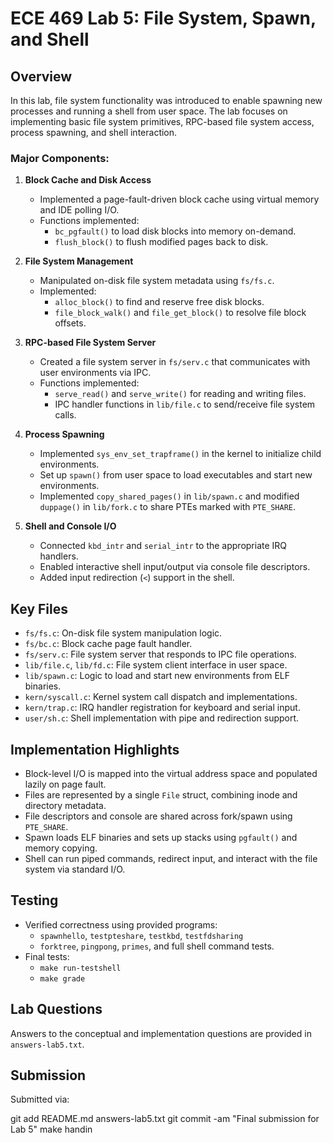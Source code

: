# ECE 469 Lab 5: File System, Spawn, and Shell

## Overview

In this lab, file system functionality was introduced to enable spawning new processes and running a shell from user space. The lab focuses on implementing basic file system primitives, RPC-based file system access, process spawning, and shell interaction.

### Major Components:

1. **Block Cache and Disk Access**
   - Implemented a page-fault-driven block cache using virtual memory and IDE polling I/O.
   - Functions implemented:
     - `bc_pgfault()` to load disk blocks into memory on-demand.
     - `flush_block()` to flush modified pages back to disk.

2. **File System Management**
   - Manipulated on-disk file system metadata using `fs/fs.c`.
   - Implemented:
     - `alloc_block()` to find and reserve free disk blocks.
     - `file_block_walk()` and `file_get_block()` to resolve file block offsets.

3. **RPC-based File System Server**
   - Created a file system server in `fs/serv.c` that communicates with user environments via IPC.
   - Functions implemented:
     - `serve_read()` and `serve_write()` for reading and writing files.
     - IPC handler functions in `lib/file.c` to send/receive file system calls.

4. **Process Spawning**
   - Implemented `sys_env_set_trapframe()` in the kernel to initialize child environments.
   - Set up `spawn()` from user space to load executables and start new environments.
   - Implemented `copy_shared_pages()` in `lib/spawn.c` and modified `duppage()` in `lib/fork.c` to share PTEs marked with `PTE_SHARE`.

5. **Shell and Console I/O**
   - Connected `kbd_intr` and `serial_intr` to the appropriate IRQ handlers.
   - Enabled interactive shell input/output via console file descriptors.
   - Added input redirection (`<`) support in the shell.

## Key Files

- `fs/fs.c`: On-disk file system manipulation logic.
- `fs/bc.c`: Block cache page fault handler.
- `fs/serv.c`: File system server that responds to IPC file operations.
- `lib/file.c`, `lib/fd.c`: File system client interface in user space.
- `lib/spawn.c`: Logic to load and start new environments from ELF binaries.
- `kern/syscall.c`: Kernel system call dispatch and implementations.
- `kern/trap.c`: IRQ handler registration for keyboard and serial input.
- `user/sh.c`: Shell implementation with pipe and redirection support.

## Implementation Highlights

- Block-level I/O is mapped into the virtual address space and populated lazily on page fault.
- Files are represented by a single `File` struct, combining inode and directory metadata.
- File descriptors and console are shared across fork/spawn using `PTE_SHARE`.
- Spawn loads ELF binaries and sets up stacks using `pgfault()` and memory copying.
- Shell can run piped commands, redirect input, and interact with the file system via standard I/O.

## Testing

- Verified correctness using provided programs:
  - `spawnhello`, `testpteshare`, `testkbd`, `testfdsharing`
  - `forktree`, `pingpong`, `primes`, and full shell command tests.
- Final tests:
  - `make run-testshell`
  - `make grade`

## Lab Questions

Answers to the conceptual and implementation questions are provided in `answers-lab5.txt`.

## Submission

Submitted via:

git add README.md answers-lab5.txt
git commit -am "Final submission for Lab 5"
make handin